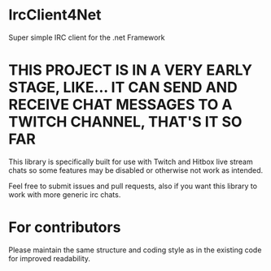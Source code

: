 # IrcClient4Net
Super simple IRC client for the .net Framework

# THIS PROJECT IS IN A VERY EARLY STAGE, LIKE... IT CAN SEND AND RECEIVE CHAT MESSAGES TO A TWITCH CHANNEL, THAT'S IT SO FAR

This library is specifically built for use with Twitch and Hitbox live stream chats so some features may be disabled or otherwise not work as intended.

Feel free to submit issues and pull requests, also if you want this library to work with more generic irc chats.

# For contributors
Please maintain the same structure and coding style as in the existing code for improved readability.
